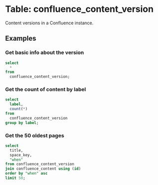 # Table: confluence_content_version

Content versions in a Confluence instance.

## Examples

### Get basic info about the version

```sql
select
  *
from
  confluence_content_version;
```

### Get the count of content by label

```sql
select
  label,
  count(*)
from
  confluence_content_version
group by label;
```

### Get the 50 oldest pages

```sql
select
  title,
  space_key,
  "when"
from confluence_content_version
join confluence_content using (id)
order by "when" asc
limit 50;
```
